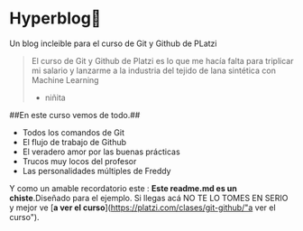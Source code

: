 # Hyperblog💚
Un blog incleible para el curso de Git y Github de PLatzi
>El curso de Git y Github de Platzi es lo que me hacía falta para triplicar mi 
salario y lanzarme a la industria del tejido de lana sintética con Machine
Learning
> - niñita

##En este curso vemos de todo.##
* Todos los comandos de Git
* El flujo de trabajo de Github
* El veradero amor por las buenas prácticas
* Trucos muy locos del profesor
* Las personalidades múltiples de Freddy

Y como un amable recordatorio este : **Este readme.md es un chiste**.Diseñado para el ejemplo. Si llegas acá NO TE LO TOMES EN SERIO  y mejor ve [**a ver el curso**](https://platzi.com/clases/git-github/"a ver el curso").
